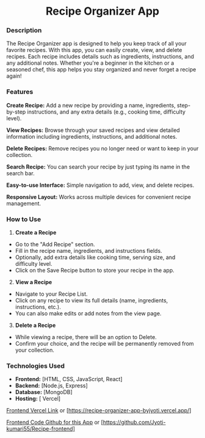 <h1 align="center"> Recipe Organizer App </h1>

### Description
The Recipe Organizer app is designed to help you keep track of all your favorite recipes. With this app, you can easily create, view, and delete recipes. Each recipe includes details such as ingredients, instructions, and any additional notes. Whether you're a beginner in the kitchen or a seasoned chef, this app helps you stay organized and never forget a recipe again!

### Features
**Create Recipe:** Add a new recipe by providing a name, ingredients, step-by-step instructions, and any extra details (e.g., cooking time, difficulty level).

**View Recipes:** Browse through your saved recipes and view detailed information including ingredients, instructions, and additional notes.

**Delete Recipes:** Remove recipes you no longer need or want to keep in your collection.

**Search Recipe:** You can search your recipe by just typing its name in the search bar.

**Easy-to-use Interface:** Simple navigation to add, view, and delete recipes.

**Responsive Layout:** Works across multiple devices for convenient recipe management.

### How to Use
1. **Create a Recipe**
   
* Go to the "Add Recipe" section.
* Fill in the recipe name, ingredients, and instructions fields.
* Optionally, add extra details like cooking time, serving size, and difficulty level.
* Click on the Save Recipe button to store your recipe in the app.
2. **View a Recipe**
* Navigate to your Recipe List.
* Click on any recipe to view its full details (name, ingredients, instructions, etc.).
* You can also make edits or add notes from the view page.
3. **Delete a Recipe**
* While viewing a recipe, there will be an option to Delete.
* Confirm your choice, and the recipe will be permanently removed from your collection.
  
### Technologies Used
* **Frontend:** [HTML, CSS, JavaScript, React]
* **Backend:** [Node.js, Express]
* **Database:** [MongoDB]
* **Hosting:** [ Vercel]

 [Frontend Vercel Link](https://recipe-organizer-app-byjyoti.vercel.app) or [https://recipe-organizer-app-byjyoti.vercel.app/]
 
 [Frontend Code Github for this App](https://github.com/Jyoti-kumari55/Recipe-frontend) or [https://github.com/Jyoti-kumari55/Recipe-frontend]
